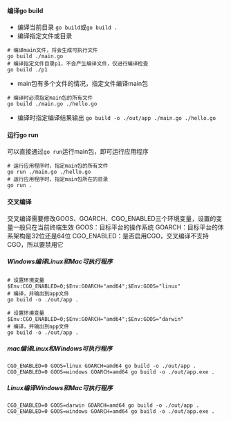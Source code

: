 #### 编译go build
- 编译当前目录
`go build`或`go build .`
- 编译指定文件或目录
```
# 编译main文件，将会生成可执行文件
go build ./main.go
# 编译指定文件目录p1，不会产生编译文件，仅进行编译检查
go build ./p1
```
- main包有多个文件的情况，指定文件编译main包
```
# 编译时必须指定main包的所有文件
go build ./main.go ./hello.go
```
- 编译时指定编译结果输出
`go build -o ./out/app ./main.go ./hello.go`


#### 运行go run
可以直接通过`go run`运行main包，即可运行应用程序
```
# 运行应用程序时，指定main包的所有文件
go run ./main.go ./hello.go
# 运行应用程序时，指定main包所在的目录
go run .
```


#### 交叉编译
交叉编译需要修改GOOS、GOARCH、CGO_ENABLED三个环境变量，设置的变量一般只在当前终端生效
GOOS：目标平台的操作系统
GOARCH：目标平台的体系架构是32位还是64位
CGO_ENABLED：是否启用CGO，交叉编译不支持CGO，所以要禁用它

##### Windows编译Linux和Mac可执行程序
```
# 设置环境变量
$Env:CGO_ENABLED=0;$Env:GOARCH="amd64";$Env:GOOS="linux"
# 编译，并输出到app文件
go build -o ./out/app .

# 设置环境变量
$Env:CGO_ENABLED=0;$Env:GOARCH="amd64";$Env:GOOS="darwin"
# 编译，并输出到app文件
go build -o ./out/app .
```

##### mac编译Linux和Windows可执行程序
```
CGO_ENABLED=0 GOOS=linux GOARCH=amd64 go build -o ./out/app .
CGO_ENABLED=0 GOOS=windows GOARCH=amd64 go build -o ./out/app.exe .
```

##### Linux编译Windows和Mac可执行程序
```
CGO_ENABLED=0 GOOS=darwin GOARCH=amd64 go build -o ./out/app .
CGO_ENABLED=0 GOOS=windows GOARCH=amd64 go build -o ./out/app.exe .
```